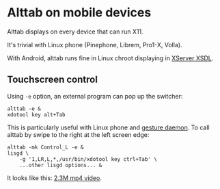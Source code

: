 Alttab on mobile devices
========================

Alttab displays on every device that can run X11.

It's trivial with Linux phone (Pinephone, Librem, Pro1-X, Volla).

With Android, alttab runs fine in Linux chroot
displaying in [XServer XSDL](https://play.google.com/store/apps/details?id=x.org.server).


Touchscreen control
-------------------

Using `-e` option, an external program can pop up the switcher:

```shell
alttab -e &
xdotool key alt+Tab
```

This is particularly useful with Linux phone and 
[gesture daemon](https://git.sr.ht/~mil/lisgd).
To call alttab by swipe to the right at the left screen edge:

```shell
alttab -mk Control_L -e &
lisgd \
    -g '1,LR,L,*,/usr/bin/xdotool key ctrl+Tab' \
    ...other lisgd options... &
```

It looks like this: [2.3M mp4 video](screenshots/alttab-mobile.mp4).

